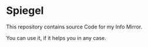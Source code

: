Spiegel
=======

This repository contains source Code for my Info Mirror.

You can use it, if it helps you in any case.
